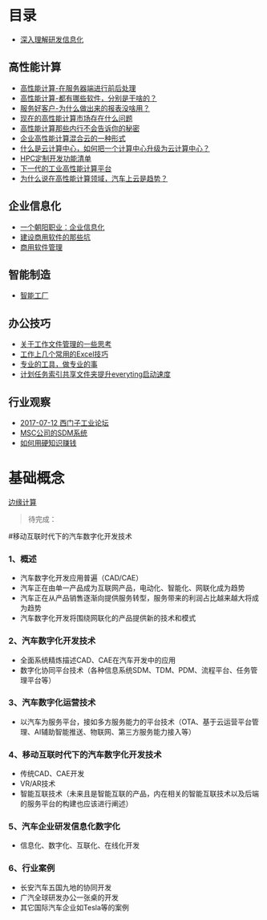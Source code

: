 # 目录

* [深入理解研发信息化](README.md)

## 高性能计算

* [高性能计算-在服务器端进行前后处理](Topic03-HPC/gao-xing-neng-ji-7b97-zai-fu-wu-qi-duan-jin-xing-qian-hou-chu-li.md)
* [高性能计算-都有哪些软件，分别是干啥的？](Topic03-HPC/gao-xing-neng-ji-7b97-du-you-na-xie-ruan-jian-ff0c-fen-bie-shi-gan-sha-de-ff1f.md)
* [服务好客户-为什么做出来的报表没啥用？](Topic03-HPC/wei-shen-me-zuo-chu-lai-de-bao-biao-mei-sha-yong.md)
* [现在的高性能计算市场存在什么问题](Topic03-HPC/big-players-in-hpc-market.md)
* [高性能计算那些内行不会告诉你的秘密](Topic03-HPC\HPC_Secrets.md)
* [企业高性能计算混合云的一种形式](Topic03-HPC\HPC_Hybrid_Cloud.md)
* [什么是云计算中心，如何把一个计算中心升级为云计算中心？](Topic03-HPC\Upgrade-to-Cloud-Data-Center.md)
* [HPC定制开发功能清单](Topic03-HPC\HPC定制开发功能清单.md)
* [下一代的工业高性能计算平台](Topic03-HPC\下一代的工业高性能计算平台.md)
* [为什么说在高性能计算领域，汽车上云是趋势？](Topic03-HPC\为什么说在高性能计算领域，汽车上云是趋势？.md)

## 企业信息化

* [一个朝阳职业：企业信息化](Topic02-Enterprise_IT/yi_ge_zhao_yang_zhi_ye_ff1a_qi_ye_xin_xi_hua.md)
* [建设商用软件的那些坑](Topic02-Enterprise_IT/jian_she_shang_yong_ruan_jian_de_yi_xie_keng.md)
* [商用软件管理](Topic02-Enterprise_IT/software-management.md)

## 智能制造

- [智能工厂](Topic01-Intellgent_Manufacturing/zhi_neng_gong_chang.md)

## 办公技巧

* [关于工作文件管理的一些思考](Topic04-Office_Skills/guan_yu_wen_jian_guan_li_de_yi_xie_si_kao.md)
* [工作上几个常用的Excel技巧](Topic04-Office_Skills/excel_tips.md)
* [专业的工具，做专业的事](Topic04-Office_Skills/专业的工具，做专业的事.md)
* [计划任务索引共享文件夹提升everyting启动速度](Topic04-Office_Skills/计划任务索引共享文件夹提升everyting启动速度.md)

## 行业观察

* [2017-07-12 西门子工业论坛](Topic06-Observations/2017-07-12-xi-men-zi-gong-ye-lun-tan.md)
* [MSC公司的SDM系统](Topic06-Observations/mscgong-si-de-sdm-xi-tong.md)
* [如何用硬知识赚钱](Topic06-Observations/如何用硬知识赚钱.md)

# 基础概念

[边缘计算](Topic05-Basic_Concepts/bian_yuan_ji_suan.md)








>待完成：

#移动互联时代下的汽车数字化开发技术


### 1、概述

- 汽车数字化开发应用普遍（CAD/CAE）
- 汽车正在由单一产品成为互联网产品，电动化、智能化、网联化成为趋势
- 汽车正在从产品销售逐渐向提供服务转型，服务带来的利润占比越来越大将成为趋势
- 汽车数字化开发将围绕网联化的产品提供新的技术和模式

### 2、汽车数字化开发技术

- 全面系统精炼描述CAD、CAE在汽车开发中的应用
- 数字化协同平台技术（各种信息系统SDM、TDM、PDM、流程平台、任务管理平台等）

### 3、汽车数字化运营技术

- 以汽车为服务平台，接如多方服务能力的平台技术（OTA、基于云运营平台管理、AI辅助智能推送、物联网、第三方服务能力接入等）

### 4、移动互联时代下的汽车数字化开发技术

- 传统CAD、CAE开发
- VR/AR技术
- 智能互联技术（未来且是智能互联的产品，内在相关的智能互联技术以及后端的服务平台的构建也应该进行阐述）

### 5、汽车企业研发信息化数字化

- 信息化、数字化、互联化、在线化开发

### 6、行业案例

- 长安汽车五国九地的协同开发
- 广汽全球研发办公一张桌的开发
- 其它国际汽车企业如Tesla等的案例